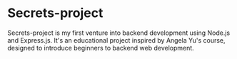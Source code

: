 # Secrets-project

Secrets-project is my first venture into backend development using Node.js and Express.js. It's an educational project inspired by Angela Yu's course, designed to introduce beginners to backend web development.
